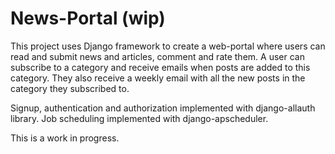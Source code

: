 # News-Portal (wip)
This project uses Django framework to create a web-portal where users can read and submit news and articles, comment 
and rate them. 
A user can subscribe to a category and receive emails when posts are added to this category. They also receive a 
weekly email with all the new posts in the category they subscribed to.

Signup, authentication and authorization implemented with django-allauth library.
Job scheduling implemented with django-apscheduler.

This is a work in progress.
